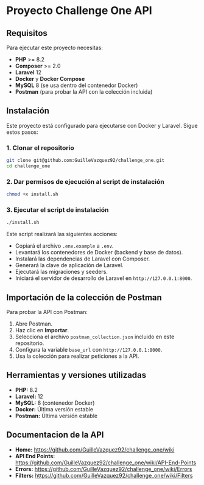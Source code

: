 # Proyecto Challenge One API

## Requisitos
Para ejecutar este proyecto necesitas:
- **PHP** >= 8.2
- **Composer** >= 2.0
- **Laravel** 12
- **Docker** y **Docker Compose**
- **MySQL** 8 (se usa dentro del contenedor Docker)
- **Postman** (para probar la API con la colección incluida)

## Instalación
Este proyecto está configurado para ejecutarse con Docker y Laravel. Sigue estos pasos:

### 1. Clonar el repositorio
```sh
git clone git@github.com:GuilleVazquez92/challenge_one.git
cd challenge_one
```

### 2. Dar permisos de ejecución al script de instalación
```sh
chmod +x install.sh
```

### 3. Ejecutar el script de instalación
```sh
./install.sh
```
Este script realizará las siguientes acciones:
- Copiará el archivo `.env.example` a `.env`.
- Levantará los contenedores de Docker (backend y base de datos).
- Instalará las dependencias de Laravel con Composer.
- Generará la clave de aplicación de Laravel.
- Ejecutará las migraciones y seeders.
- Iniciará el servidor de desarrollo de Laravel en `http://127.0.0.1:8000`.

## Importación de la colección de Postman
Para probar la API con Postman:
1. Abre Postman.
2. Haz clic en **Importar**.
3. Selecciona el archivo `postman_collection.json` incluido en este repositorio.
4. Configura la variable `base_url` con `http://127.0.0.1:8000`.
5. Usa la colección para realizar peticiones a la API.

## Herramientas y versiones utilizadas
- **PHP:** 8.2
- **Laravel:** 12
- **MySQL:** 8 (contenedor Docker)
- **Docker:** Última versión estable
- **Postman:** Última versión estable

## Documentacion de la API
- **Home:** https://github.com/GuilleVazquez92/challenge_one/wiki
- **API End Points:** https://github.com/GuilleVazquez92/challenge_one/wiki/API-End-Points
- **Errors:** https://github.com/GuilleVazquez92/challenge_one/wiki/Errors
- **Filters:** https://github.com/GuilleVazquez92/challenge_one/wiki/Filters




